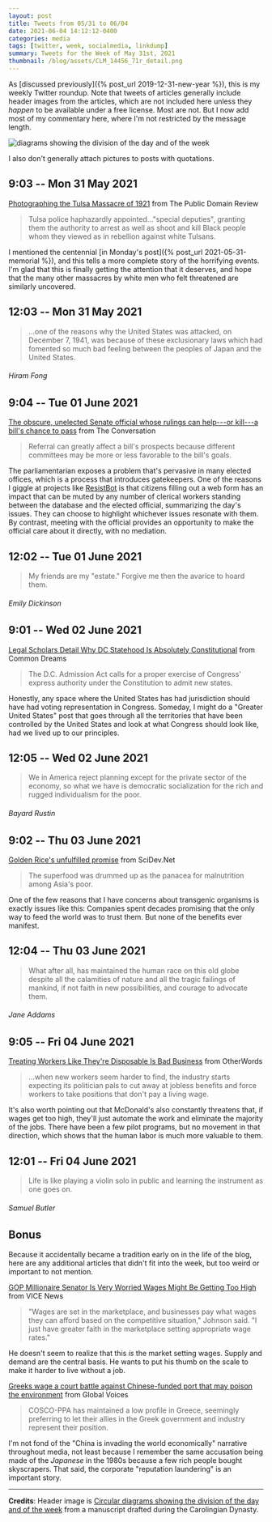 ```yaml
---
layout: post
title: Tweets from 05/31 to 06/04
date: 2021-06-04 14:12:12-0400
categories: media
tags: [twitter, week, socialmedia, linkdump]
summary: Tweets for the Week of May 31st, 2021
thumbnail: /blog/assets/CLM_14456_71r_detail.png
---
```


As [discussed previously]({% post_url 2019-12-31-new-year %}), this is my weekly Twitter roundup.  Note that tweets of articles generally include header images from the articles, which are not included here unless they *happen* to be available under a free license.  Most are not.  But I now add most of my commentary here, where I'm not restricted by the message length.

![diagrams showing the division of the day and of the week](/blog/assets/CLM_14456_71r_detail.png "diagrams showing the division of the day and of the week")

I also don't generally attach pictures to posts with quotations.

## 9:03 -- Mon 31 May 2021

[<i class="fab fa-twitter-square"></i>](https://twitter.com/jcolag/status/1399350700803461124) [Photographing the Tulsa Massacre of 1921](https://publicdomainreview.org/essay/photographing-the-tulsa-massacre-of-1921) from The Public Domain Review

 > Tulsa police haphazardly appointed..."special deputies", granting them the authority to arrest as well as shoot and kill Black people whom they viewed as in rebellion against white Tulsans.

I mentioned the centennial [in Monday's post]({% post_url 2021-05-31-memorial %}), and this tells a more complete story of the horrifying events.  I'm glad that this is finally getting the attention that it deserves, and hope that the many other massacres by white men who felt threatened are similarly uncovered.

## 12:03 -- Mon 31 May 2021

[<i class="fab fa-twitter"></i>](https://twitter.com/jcolag/status/1399395999022391300)

 > ...one of the reasons why the United States was attacked, on December 7, 1941, was because of these exclusionary laws which had fomented so much bad feeling between the peoples of Japan and the United States.

###### Hiram Fong

## 9:04 -- Tue 01 June 2021

[<i class="fab fa-twitter-square"></i>](https://twitter.com/jcolag/status/1399713340130304004) [The obscure, unelected Senate official whose rulings can help---or kill---a bill's chance to pass](https://theconversation.com/the-obscure-unelected-senate-official-whose-rulings-can-help-or-kill-a-bills-chance-to-pass-159686) from The Conversation

 > Referral can greatly affect a bill's prospects because different committees may be more or less favorable to the bill's goals.

The parliamentarian exposes a problem that's pervasive in many elected offices, which is a process that introduces gatekeepers.  One of the reasons I giggle at projects like [ResistBot](https://resist.bot/) is that citizens filling out a web form has an impact that can be muted by any number of clerical workers standing between the database and the elected official, summarizing the day's issues.  They can choose to highlight whichever issues resonate with them.  By contrast, meeting with the official provides an opportunity to make the official care about it directly, with no mediation.

## 12:02 -- Tue 01 June 2021

[<i class="fab fa-twitter"></i>](https://twitter.com/jcolag/status/1399758135158444033)

 > My friends are my "estate." Forgive me then the avarice to hoard them.

###### Emily Dickinson

## 9:01 -- Wed 02 June 2021

[<i class="fab fa-twitter-square"></i>](https://twitter.com/jcolag/status/1400074972953862148) [Legal Scholars Detail Why DC Statehood Is Absolutely Constitutional](https://www.commondreams.org/news/2021/05/24/legal-scholars-detail-why-dc-statehood-absolutely-constitutional) from Common Dreams

 > The D.C. Admission Act calls for a proper exercise of Congress' express authority under the Constitution to admit new states.

Honestly, any space where the United States has had jurisdiction should have had voting representation in Congress.  Someday, I might do a "Greater United States" post that goes through all the territories that have been controlled by the United States and look at what Congress should look like, had we lived up to our principles.

## 12:05 -- Wed 02 June 2021

[<i class="fab fa-twitter"></i>](https://twitter.com/jcolag/status/1400121278120435719)

 > We in America reject planning except for the private sector of the economy, so what we have is democratic socialization for the rich and rugged individualism for the poor.

###### Bayard Rustin

## 9:02 -- Thu 03 June 2021

[<i class="fab fa-twitter-square"></i>](https://twitter.com/jcolag/status/1400437612570087425) [Golden Rice's unfulfilled promise](https://www.scidev.net/global/column/golden-rices-unfulfilled-promise/) from SciDev.Net

 > The superfood was drummed up as the panacea for malnutrition among Asia's poor.

One of the few reasons that I have concerns about transgenic organisms is exactly issues like this:  Companies spent decades promising that the only way to feed the world was to trust them.  But none of the benefits ever manifest.

## 12:04 -- Thu 03 June 2021

[<i class="fab fa-twitter"></i>](https://twitter.com/jcolag/status/1400483414285815809)

 > What after all, has maintained the human race on this old globe despite all the calamities of nature and all the tragic failings of mankind, if not faith in new possibilities, and courage to advocate them.

###### Jane Addams

## 9:05 -- Fri 04 June 2021

[<i class="fab fa-twitter-square"></i>](https://twitter.com/jcolag/status/1400800755473211393) [Treating Workers Like They're Disposable Is Bad Business](https://otherwords.org/treating-workers-like-theyre-disposable-is-bad-business/) from OtherWords

 > ...when new workers seem harder to find, the industry starts expecting its politician pals to cut away at jobless benefits and force workers to take positions that don't pay a living wage.

It's also worth pointing out that McDonald's also constantly threatens that, if wages get too high, they'll just automate the work and eliminate the majority of the jobs.  There have been a few pilot programs, but no movement in that direction, which shows that the human labor is much more valuable to them.

## 12:01 -- Fri 04 June 2021

[<i class="fab fa-twitter"></i>](https://twitter.com/jcolag/status/1400845047164129283)

 > Life is like playing a violin solo in public and learning the instrument as one goes on.

###### Samuel Butler

## Bonus

Because it accidentally became a tradition early on in the life of the blog, here are any additional articles that didn't fit into the week, but too weird or important to not mention.

<i class="fas fa-square"></i> [GOP Millionaire Senator Is Very Worried Wages Might Be Getting Too High](https://www.vice.com/en/article/7kv8eb/republican-millionaire-ron-johnson-worries-wages-could-get-too-high) from VICE News

 > "Wages are set in the marketplace, and businesses pay what wages they can afford based on the competitive situation," Johnson said. "I just have greater faith in the marketplace setting appropriate wage rates."

He doesn't seem to realize that this *is* the market setting wages.  Supply and demand are the central basis.  He wants to put his thumb on the scale to make it harder to live without a job.

<i class="fas fa-square"></i> [Greeks wage a court battle against Chinese-funded port that may poison the environment](https://globalvoices.org/2021/05/27/greeks-wage-a-court-battle-against-chinese-funded-port-that-may-poison-the-environment/) from Global Voices

 > COSCO-PPA has maintained a low profile in Greece, seemingly preferring to let their allies in the Greek government and industry represent their position.

I'm not fond of the "China is invading the world economically" narrative throughout media, not least because I remember the same accusation being made of the *Japanese* in the 1980s because a few rich people bought skyscrapers.  That said, the corporate "reputation laundering" is an important story.

* * *

**Credits**:  Header image is [Circular diagrams showing the division of the day and of the week](https://en.wikipedia.org/wiki/Week#/media/File:CLM_14456_71r_detail.jpg) from a manuscript drafted during the Carolingian Dynasty.
